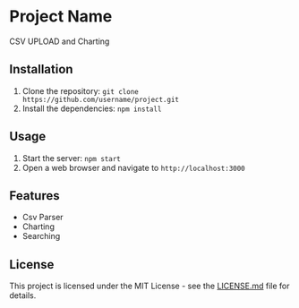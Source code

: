 # Project Name

CSV UPLOAD and Charting

## Installation

1. Clone the repository: `git clone https://github.com/username/project.git`
2. Install the dependencies: `npm install`

## Usage

1. Start the server: `npm start`
2. Open a web browser and navigate to `http://localhost:3000`

## Features

- Csv Parser
- Charting
- Searching

## License

This project is licensed under the MIT License - see the [LICENSE.md](LICENSE.md) file for details.